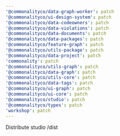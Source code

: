 ```yaml
---
'@commonalityco/data-graph-worker': patch
'@commonalityco/ui-design-system': patch
'@commonalityco/data-codeowners': patch
'@commonalityco/data-violations': patch
'@commonalityco/data-documents': patch
'@commonalityco/data-packages': patch
'@commonalityco/feature-graph': patch
'@commonalityco/utils-package': patch
'@commonalityco/data-project': patch
'commonality': patch
'@commonalityco/utils-graph': patch
'@commonalityco/data-graph': patch
'@commonalityco/utils-core': patch
'@commonalityco/data-tags': patch
'@commonalityco/ui-graph': patch
'@commonalityco/ui-core': patch
'@commonalityco/studio': patch
'@commonalityco/types': patch
'workshop': patch
---
```


Distribute studio /dist
